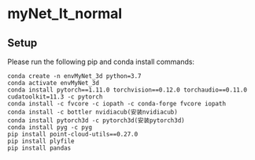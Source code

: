 # myNet_It_normal

## Setup
Please run the following pip and conda install commands:<br />
```
conda create -n envMyNet_3d python=3.7
conda activate envMyNet_3d
conda install pytorch==1.11.0 torchvision==0.12.0 torchaudio==0.11.0 cudatoolkit=11.3 -c pytorch
conda install -c fvcore -c iopath -c conda-forge fvcore iopath
conda install -c bottler nvidiacub(安装nvidiacub)
conda install pytorch3d -c pytorch3d(安装pytorch3d)
conda install pyg -c pyg
pip install point-cloud-utils==0.27.0
pip install plyfile
pip install pandas
```